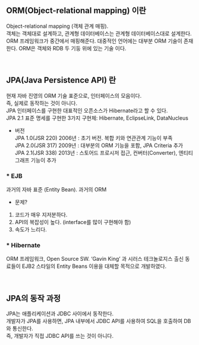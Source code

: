 ## ORM(Object-relational mapping) 이란
Object-relational mapping (객체 관계 매핑).  
객체는 객체대로 설계하고, 관계형 데이터베이스는 관계형 데이터베이스대로 설계한다.  
ORM 프레임워크가 중간에서 매핑해준다.
대중적인 언어에는 대부분 ORM 기술이 존재한다.
ORM은 객체와 RDB 두 기둥 위에 있는 기술 이다.

<br>

## JPA(Java Persistence API) 란
현재 자바 진영의 ORM 기술 표준으로, 인터페이스의 모음이다.   
즉, 실제로 동작하는 것이 아니다.  
JPA 인터페이스를 구현한 대표적인 오픈소스가 Hibernate라고 할 수 있다.  
JPA 2.1 표준 명세를 구현한 3가지 구현체: Hibernate, EclipseLink, DataNucleus

+ 버전  
JPA 1.0(JSR 220) 2006년 : 초기 버전. 복합 키와 연관관계 기능이 부족  
JPA 2.0(JSR 317) 2009년 : 대부분의 ORM 기능을 포함, JPA Criteria 추가  
JPA 2.1(JSR 338) 2013년 : 스토어드 프로시저 접근, 컨버터(Converter), 엔티티 그래프 기능이 추가  

### * EJB
과거의 자바 표준 (Entity Bean). 
과거의 ORM  
+ 문제?
1. 코드가 매우 지저분하다. 
2. API의 복잡성이 높다. (interface를 많이 구현해야 함)
3. 속도가 느리다.

### * Hibernate
ORM 프레임워크, Open Source SW. 
‘Gavin King’ 과 시러스 테크놀로지스 출신 동료들이 EJB2 스타일의 Entity Beans 이용을 대체할 목적으로 개발하였다.

<br>

## JPA의 동작 과정
JPA는 애플리케이션과 JDBC 사이에서 동작한다.  
개발자가 JPA를 사용하면, JPA 내부에서 JDBC API를 사용하여 SQL을 호출하여 DB와 통신한다.  
즉, 개발자가 직접 JDBC API를 쓰는 것이 아니다.
